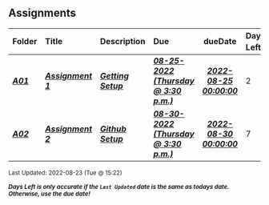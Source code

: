 ## Assignments

| Folder | Title | Description | Due | dueDate | Days Left<sup>*</sup> |
|:------|:------|:------|:------|:-----:|-----|
| ***<a href="https://github.com/rugbyprof/5443-Spatial-DB/tree/master/Assignments/A01">A01</a>*** | ***<a href="https://github.com/rugbyprof/5443-Spatial-DB/tree/master/Assignments/A01"> Assignment 1 </a>*** | ***<a href="https://github.com/rugbyprof/5443-Spatial-DB/tree/master/Assignments/A01"> Getting Setup</a>*** | ***<a href="https://github.com/rugbyprof/5443-Spatial-DB/tree/master/Assignments/A01"> 08-25-2022 (Thursday @ 3:30 p.m.)</a>*** | ***<a href="https://github.com/rugbyprof/5443-Spatial-DB/tree/master/Assignments/A01">2022-08-25 00:00:00</a>*** | 2 |
| ***<a href="https://github.com/rugbyprof/5443-Spatial-DB/tree/master/Assignments/A02">A02</a>*** | ***<a href="https://github.com/rugbyprof/5443-Spatial-DB/tree/master/Assignments/A02"> Assignment 2 </a>*** | ***<a href="https://github.com/rugbyprof/5443-Spatial-DB/tree/master/Assignments/A02"> Github Setup</a>*** | ***<a href="https://github.com/rugbyprof/5443-Spatial-DB/tree/master/Assignments/A02"> 08-30-2022 (Thursday @ 3:30 p.m.)</a>*** | ***<a href="https://github.com/rugbyprof/5443-Spatial-DB/tree/master/Assignments/A02">2022-08-30 00:00:00</a>*** | 7 |

<sup>Last Updated: 2022-08-23 (Tue @ 15:22)</sup> 

<sup>***Days Left is only accurate if the `Last Updated` date is the same as todays date. Otherwise, use the due date!***</sup> 